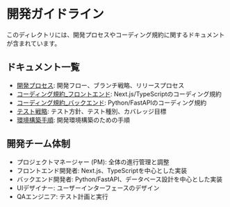 # 開発ガイドライン

このディレクトリには、開発プロセスやコーディング規約に関するドキュメントが含まれています。

## ドキュメント一覧

- [開発プロセス](01_開発プロセス.md): 開発フロー、ブランチ戦略、リリースプロセス
- [コーディング規約_フロントエンド](02_コーディング規約_フロントエンド.md): Next.js/TypeScriptのコーディング規約
- [コーディング規約_バックエンド](03_コーディング規約_バックエンド.md): Python/FastAPIのコーディング規約
- [テスト戦略](04_テスト戦略.md): テスト方針、テスト種別、カバレッジ目標
- [環境構築手順](05_環境構築手順.md): 開発環境構築のための手順

## 開発チーム体制

- プロジェクトマネージャー (PM): 全体の進行管理と調整
- フロントエンド開発者: Next.js、TypeScriptを中心とした実装
- バックエンド開発者: Python/FastAPI、データベース設計を中心とした実装
- UIデザイナー: ユーザーインターフェースのデザイン
- QAエンジニア: テスト計画と実行
